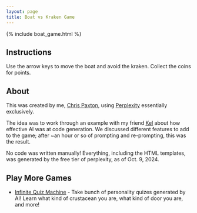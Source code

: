 ```yaml
---
layout: page
title: Boat vs Kraken Game
---
```


{% include boat_game.html %}

## Instructions

Use the arrow keys to move the boat and avoid the kraken. Collect the coins for points.

## About

This was created by me, [Chris Paxton](/about/index.html), using [Perplexity](https://www.perplexity.ai/) essentially exclusively.

The idea was to work through an example with my friend [Kel](https://www.kel.ai/) about how effective AI was at code generation. We discussed different features to add to the game; after ~an hour or so of prompting and re-prompting, this was the result.

No code was written manually! Everything, including the HTML templates, was generated by the free tier of perplexity, as of Oct. 9, 2024.

## Play More Games

- [Infinite Quiz Machine](/quiz/index.html) - Take bunch of personality quizes generated by AI! Learn what kind of crustacean you are, what kind of door you are, and more!

